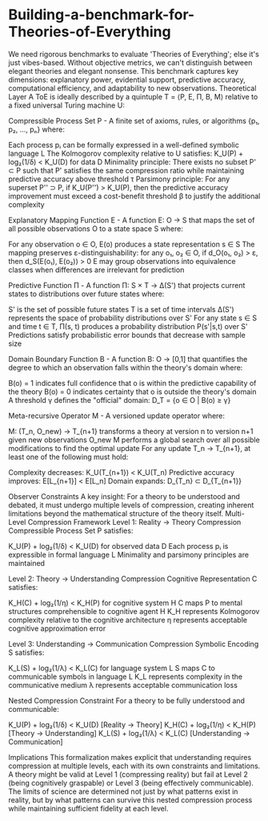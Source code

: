 # Building-a-benchmark-for-Theories-of-Everything

We need rigorous benchmarks to evaluate 'Theories of Everything'; else it's just vibes-based. Without objective metrics, we can't distinguish between elegant theories and elegant nonsense. This benchmark captures key dimensions: explanatory power, evidential support, predictive accuracy, computational efficiency, and adaptability to new observations.
Theoretical Layer
A ToE is ideally described by a quintuple T = ⟨P, E, Π, B, M⟩ relative to a fixed universal Turing machine U:

Compressible Process Set P - A finite set of axioms, rules, or algorithms {p₁, p₂, ..., pₙ} where:

Each process pᵢ can be formally expressed in a well-defined symbolic language L
The Kolmogorov complexity relative to U satisfies: K_U(P) + log₂(1/δ) < K_U(D) for data D
Minimality principle: There exists no subset P' ⊂ P such that P' satisfies the same compression ratio while maintaining predictive accuracy above threshold τ
Parsimony principle: For any superset P'' ⊃ P, if K_U(P'') > K_U(P), then the predictive accuracy improvement must exceed a cost-benefit threshold β to justify the additional complexity


Explanatory Mapping Function E - A function E: O → S that maps the set of all possible observations O to a state space S where:

For any observation o ∈ O, E(o) produces a state representation s ∈ S
The mapping preserves ε-distinguishability: for any o₁, o₂ ∈ O, if d_O(o₁, o₂) > ε, then d_S(E(o₁), E(o₂)) > 0
E may group observations into equivalence classes when differences are irrelevant for prediction


Predictive Function Π - A function Π: S × T → Δ(S') that projects current states to distributions over future states where:

S' is the set of possible future states
T is a set of time intervals
Δ(S') represents the space of probability distributions over S'
For any state s ∈ S and time t ∈ T, Π(s, t) produces a probability distribution P(s'|s,t) over S'
Predictions satisfy probabilistic error bounds that decrease with sample size


Domain Boundary Function B - A function B: O → [0,1] that quantifies the degree to which an observation falls within the theory's domain where:

B(o) = 1 indicates full confidence that o is within the predictive capability of the theory
B(o) = 0 indicates certainty that o is outside the theory's domain
A threshold γ defines the "official" domain: D_T = {o ∈ O | B(o) ≥ γ}


Meta-recursive Operator M - A versioned update operator where:

M: (T_n, O_new) → T_{n+1} transforms a theory at version n to version n+1 given new observations O_new
M performs a global search over all possible modifications to find the optimal update
For any update T_n → T_{n+1}, at least one of the following must hold:

Complexity decreases: K_U(T_{n+1}) < K_U(T_n)
Predictive accuracy improves: E[L_{n+1}] < E[L_n]
Domain expands: D_{T_n} ⊂ D_{T_{n+1}}





Observer Constraints
A key insight: For a theory to be understood and debated, it must undergo multiple levels of compression, creating inherent limitations beyond the mathematical structure of the theory itself.
Multi-Level Compression Framework
Level 1: Reality → Theory Compression
Compressible Process Set P satisfies:

K_U(P) + log₂(1/δ) < K_U(D) for observed data D
Each process pᵢ is expressible in formal language L
Minimality and parsimony principles are maintained

Level 2: Theory → Understanding Compression
Cognitive Representation C satisfies:

K_H(C) + log₂(1/η) < K_H(P) for cognitive system H
C maps P to mental structures comprehensible to cognitive agent H
K_H represents Kolmogorov complexity relative to the cognitive architecture
η represents acceptable cognitive approximation error

Level 3: Understanding → Communication Compression
Symbolic Encoding S satisfies:

K_L(S) + log₂(1/λ) < K_L(C) for language system L
S maps C to communicable symbols in language L
K_L represents complexity in the communicative medium
λ represents acceptable communication loss

Nested Compression Constraint
For a theory to be fully understood and communicable:

K_U(P) + log₂(1/δ) < K_U(D)   [Reality → Theory]
K_H(C) + log₂(1/η) < K_H(P)   [Theory → Understanding]
K_L(S) + log₂(1/λ) < K_L(C)   [Understanding → Communication]

Implications
This formalization makes explicit that understanding requires compression at multiple levels, each with its own constraints and limitations. A theory might be valid at Level 1 (compressing reality) but fail at Level 2 (being cognitively graspable) or Level 3 (being effectively communicable).
The limits of science are determined not just by what patterns exist in reality, but by what patterns can survive this nested compression process while maintaining sufficient fidelity at each level.
